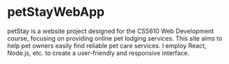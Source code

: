 # petStayWebApp
petStay is a website project designed for the CS5610 Web Development course, focusing on providing online pet lodging services. This site aims to help pet owners easily find reliable pet care services. I employ React, Node.js, etc. to create a user-friendly and responsive interface. 
